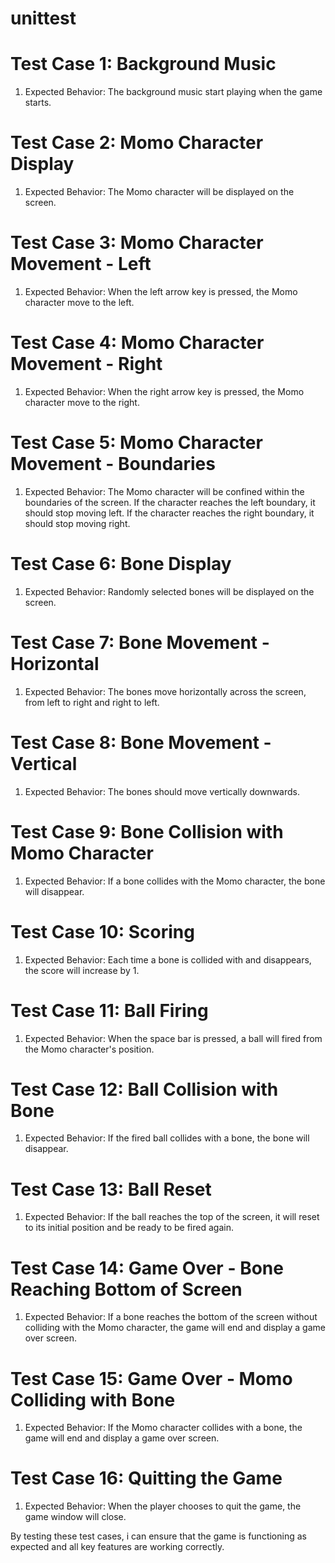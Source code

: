 # unittest
# Test Case 1: Background Music
1. Expected Behavior: The background music start playing when the game starts.

# Test Case 2: Momo Character Display
1. Expected Behavior: The Momo character will be displayed on the screen.

# Test Case 3: Momo Character Movement - Left
1. Expected Behavior: When the left arrow key is pressed, the Momo character  move to the left.

# Test Case 4: Momo Character Movement - Right
1. Expected Behavior: When the right arrow key is pressed, the Momo character move to the right.

# Test Case 5: Momo Character Movement - Boundaries
1. Expected Behavior: The Momo character will be confined within the boundaries of the screen. If the character reaches the left boundary, it should stop moving left. If the character reaches the right boundary, it should stop moving right.

# Test Case 6: Bone Display
1. Expected Behavior: Randomly selected bones will be displayed on the screen.

# Test Case 7: Bone Movement - Horizontal
1. Expected Behavior: The bones move horizontally across the screen, from left to right and right to left.

# Test Case 8: Bone Movement - Vertical
1. Expected Behavior: The bones should move vertically downwards.

# Test Case 9: Bone Collision with Momo Character
1. Expected Behavior: If a bone collides with the Momo character, the bone will disappear.

# Test Case 10: Scoring
1. Expected Behavior: Each time a bone is collided with and disappears, the score will increase by 1.

# Test Case 11: Ball Firing
1. Expected Behavior: When the space bar is pressed, a ball will fired from the Momo character's position.

# Test Case 12: Ball Collision with Bone
1. Expected Behavior: If the fired ball collides with a bone, the bone will disappear.

# Test Case 13: Ball Reset
1. Expected Behavior: If the ball reaches the top of the screen, it will reset to its initial position and be ready to be fired again.

# Test Case 14: Game Over - Bone Reaching Bottom of Screen
1. Expected Behavior: If a bone reaches the bottom of the screen without colliding with the Momo character, the game will end and display a game over screen.

# Test Case 15: Game Over - Momo Colliding with Bone
1. Expected Behavior: If the Momo character collides with a bone, the game will end and display a game over screen.

# Test Case 16: Quitting the Game
1. Expected Behavior: When the player chooses to quit the game, the game window will close.

By testing these test cases, i can ensure that the game is functioning as expected and all key features are working correctly.
